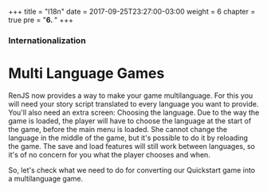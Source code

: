 +++
title = "I18n"
date = 2017-09-25T23:27:00-03:00
weight = 6
chapter = true
pre = "<b>6. </b>"
+++

### Internationalization

# Multi Language Games

RenJS now provides a way to make your game multilanguage. For this you will need your story script translated to every language you want to provide. You'll also need an extra screen: Choosing the language. Due to the way the game is loaded, the player will have to choose the language at the start of the game, before the main menu is loaded. She cannot change the language in the middle of the game, but it's possible to do it by reloading the game. The save and load features will still work between languages, so it's of no concern for you what the player chooses and when.

So, let's check what we need to do for converting our Quickstart game into a multilanguage game.